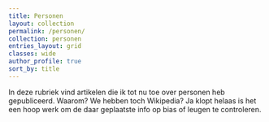 ```yaml
---
title: Personen
layout: collection
permalink: /personen/
collection: personen
entries_layout: grid
classes: wide
author_profile: true
sort_by: title
---
```


In deze rubriek vind artikelen die ik tot nu toe over personen heb gepubliceerd. Waarom? We hebben toch Wikipedia? Ja klopt helaas is het een hoop werk om de daar geplaatste info op bias of leugen te controleren.
